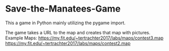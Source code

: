 # Save-the-Manatees-Game
This a game in Python mainly utilizing the pygame import. 

The game takes a URL to the map and creates that map with pictures.
Example Maps:
https://my.fit.edu/~tertrachter2017/labs/maps/contest3.map
https://my.fit.edu/~tertrachter2017/labs/maps/contest2.map
